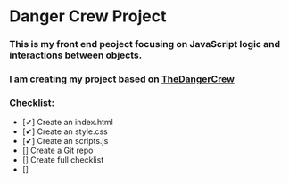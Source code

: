 # Danger Crew Project

### This is my front end peoject focusing on JavaScript logic and interactions between objects. 
### I am creating my project based on [TheDangerCrew](https://TheDangerCrew.com/)

### Checklist:
* [✔] Create an index.html
* [✔] Create an style.css
* [✔] Create an scripts.js
* []  Create a Git repo
* []  Create full checklist
* []